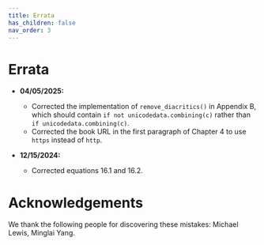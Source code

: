 ```yaml
---
title: Errata
has_children: false
nav_order: 3
---
```


# Errata

* **04/05/2025:**
    - Corrected the implementation of `remove_diacritics()` in Appendix B, which should contain `if not unicodedata.combining(c)` rather than `if unicodedata.combining(c)`.
    - Corrected the book URL in the first paragraph of Chapter 4 to use `https` instead of `http`.

* **12/15/2024:** 
    - Corrected equations 16.1 and 16.2.

# Acknowledgements

We thank the following people for discovering these mistakes: Michael Lewis, Minglai Yang.
